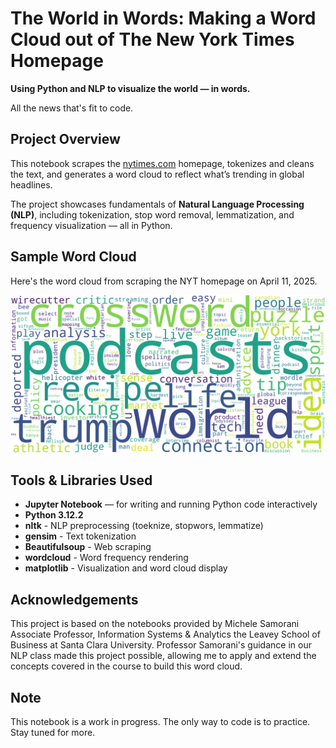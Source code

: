 # The World in Words: Making a Word Cloud out of The New York Times Homepage

**Using Python and NLP to visualize the world — in words.**

All the news that's fit to code.

## Project Overview

This notebook scrapes the [nytimes.com](https://www.nytimes.com) homepage, tokenizes and cleans the text, 
and generates a word cloud to reflect what’s trending in global headlines.

The project showcases fundamentals of **Natural Language Processing (NLP)**, including tokenization, stop 
word removal, lemmatization, and frequency visualization — all in Python.

## Sample Word Cloud
Here's the word cloud from scraping the NYT homepage on April 11, 2025.

![NYT Word Cloud](nyt_wordcloud.png)

## Tools & Libraries Used
- **Jupyter Notebook** — for writing and running Python code interactively
- **Python 3.12.2**
- **nltk** - NLP preprocessing (toeknize, stopwors, lemmatize)
- **gensim** - Text tokenization
- **Beautifulsoup** - Web scraping
- **wordcloud** - Word frequency rendering
- **matplotlib** - Visualization and word cloud display

## Acknowledgements

This project is based on the notebooks provided by Michele Samorani Associate Professor, Information Systems & Analytics
the Leavey School of Business at Santa Clara University. Professor Samorani's guidance in our NLP class made this project 
possible, allowing me to apply and extend the concepts covered in the course to build this word cloud.

## Note
This notebook is a work in progress. The only way to code is to practice. Stay tuned for more.
